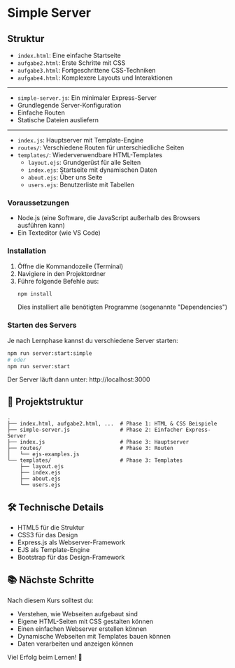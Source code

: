 # Simple Server

## Struktur

- `index.html`: Eine einfache Startseite
- `aufgabe2.html`: Erste Schritte mit CSS
- `aufgabe3.html`: Fortgeschrittene CSS-Techniken
- `aufgabe4.html`: Komplexere Layouts und Interaktionen

---

- `simple-server.js`: Ein minimaler Express-Server
- Grundlegende Server-Konfiguration
- Einfache Routen
- Statische Dateien ausliefern

---

- `index.js`: Hauptserver mit Template-Engine
- `routes/`: Verschiedene Routen für unterschiedliche Seiten
- `templates/`: Wiederverwendbare HTML-Templates
  - `layout.ejs`: Grundgerüst für alle Seiten
  - `index.ejs`: Startseite mit dynamischen Daten
  - `about.ejs`: Über uns Seite
  - `users.ejs`: Benutzerliste mit Tabellen

### Voraussetzungen

- Node.js (eine Software, die JavaScript außerhalb des Browsers ausführen kann)
- Ein Texteditor (wie VS Code)

### Installation

1. Öffne die Kommandozeile (Terminal)
2. Navigiere in den Projektordner
3. Führe folgende Befehle aus:
   ```bash
   npm install
   ```
   Dies installiert alle benötigten Programme (sogenannte "Dependencies")

### Starten des Servers

Je nach Lernphase kannst du verschiedene Server starten:

```bash
npm run server:start:simple
# oder
npm run server:start
```

Der Server läuft dann unter: http://localhost:3000

## 📁 Projektstruktur

```
.
├── index.html, aufgabe2.html, ...  # Phase 1: HTML & CSS Beispiele
├── simple-server.js                # Phase 2: Einfacher Express-Server
├── index.js                        # Phase 3: Hauptserver
├── routes/                         # Phase 3: Routen
│   └── ejs-examples.js
└── templates/                      # Phase 3: Templates
    ├── layout.ejs
    ├── index.ejs
    ├── about.ejs
    └── users.ejs
```

## 🛠️ Technische Details

- HTML5 für die Struktur
- CSS3 für das Design
- Express.js als Webserver-Framework
- EJS als Template-Engine
- Bootstrap für das Design-Framework

## 📚 Nächste Schritte

Nach diesem Kurs solltest du:

- Verstehen, wie Webseiten aufgebaut sind
- Eigene HTML-Seiten mit CSS gestalten können
- Einen einfachen Webserver erstellen können
- Dynamische Webseiten mit Templates bauen können
- Daten verarbeiten und anzeigen können

Viel Erfolg beim Lernen! 🎉
